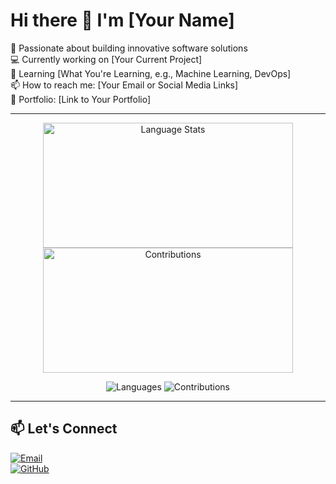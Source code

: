 # Hi there 👋 I'm [Your Name]

🚀 Passionate about building innovative software solutions  
💻 Currently working on [Your Current Project]  
🌱 Learning [What You're Learning, e.g., Machine Learning, DevOps]  
📫 How to reach me: [Your Email or Social Media Links]  
🔗 Portfolio: [Link to Your Portfolio]

---

<p align="center">
  <img src="https://github-readme-stats.vercel.app/api/top-langs/?username=ljh6137&layout=compact&theme=dark" alt="Language Stats" style="width: 400px; height: 200px;" />
  <img src="https://github-readme-activity-graph.vercel.app/graph?username=ljh6137&theme=github-dark&hide_border=true&area=true" alt="Contributions" style="width: 400px; height: 200px;" />
</p>

<p align="center">
  <img src="https://img.shields.io/badge/Languages-Python%20%7C%20JavaScript%20%7C%20Java-blue" alt="Languages" />
  <img src="https://img.shields.io/badge/Contributions-100%2B-green" alt="Contributions" />
</p>

---

## 📫 Let's Connect 
[![Email](https://img.shields.io/badge/Email-D14836?style=for-the-badge&logo=gmail&logoColor=white)](mailto:ljh44126@example.com)  
[![GitHub](https://img.shields.io/badge/GitHub-181717?style=for-the-badge&logo=github&logoColor=white)](https://github.com/ljh6137)


